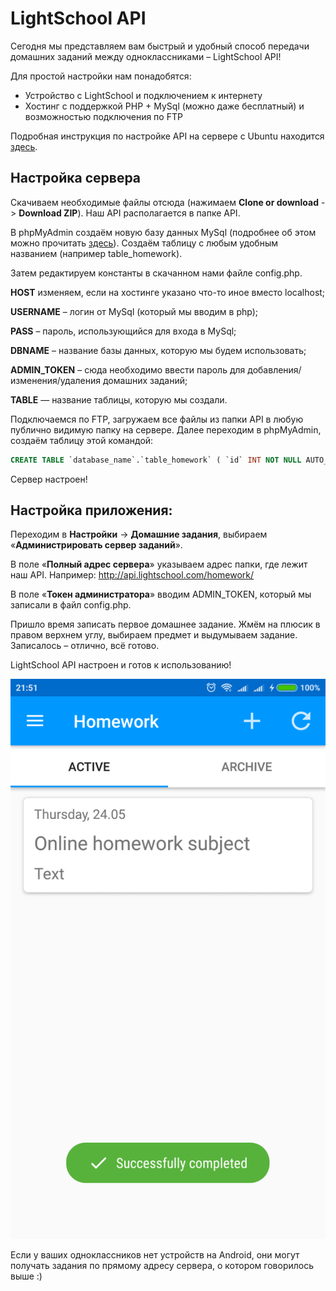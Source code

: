 LightSchool API
===============
Сегодня мы представляем вам быстрый и удобный способ передачи домашних заданий между одноклассниками – LightSchool API!

Для простой настройки нам понадобятся:

- Устройство с LightSchool и подключением к интернету
- Хостинг с поддержкой PHP + MySql (можно даже бесплатный) и возможностью подключения по FTP

Подробная инструкция по настройке API на сервере с Ubuntu находится [здесь](https://drive.google.com/file/d/1_d6kR9j63VbgfQuZiHrqevSe8uXT3IjF/).

## Настройка сервера
Скачиваем необходимые файлы отсюда (нажимаем **Clone or download** -> **Download ZIP**). Наш API располагается в папке API.

В phpMyAdmin создаём новую базу данных MySql (подробнее об этом можно прочитать [здесь](https://metanit.com/web/php/7.1.php)). Создаём таблицу с любым удобным названием (например table_homework).

Затем редактируем константы в скачанном нами файле config.php.

**HOST** изменяем, если на хостинге указано что-то иное вместо localhost;

**USERNAME** – логин от MySql (который мы вводим в php);

**PASS** – пароль, использующийся для входа в MySql;

**DBNAME** – название базы данных, которую мы будем использовать;

**ADMIN_TOKEN** – сюда необходимо ввести пароль для добавления/изменения/удаления домашних заданий;

**TABLE** — название таблицы, которую мы создали.

Подключаемся по FTP, загружаем все файлы из папки API в любую публично видимую папку на сервере. Далее переходим в phpMyAdmin, создаём таблицу этой командой:
```sql
CREATE TABLE `database_name`.`table_homework` ( `id` INT NOT NULL AUTO_INCREMENT , `timestamp` INT NOT NULL , `subject` TEXT NOT NULL , `hometask` TEXT NOT NULL , PRIMARY KEY (`id`)) ENGINE = InnoDB;
```
Сервер настроен!

## Настройка приложения:
Переходим в **Настройки** -> **Домашние задания**, выбираем «**Администрировать сервер заданий**».

В поле «**Полный адрес сервера**» указываем адрес папки, где лежит наш API. Например: http://api.lightschool.com/homework/

В поле «**Токен администратора**» вводим ADMIN_TOKEN, который мы записали в файл config.php.

Пришло время записать первое домашнее задание. Жмём на плюсик в правом верхнем углу, выбираем предмет и выдумываем задание. Записалось – отлично, всё готово.

LightSchool API настроен и готов к использованию!

![Скриншот примера](https://github.com/alexChurkin/LightSchool-Homework-API/raw/master/Example_screenshot.png)

Если у ваших одноклассников нет устройств на Android, они могут получать задания по прямому адресу сервера, о котором говорилось выше :)
